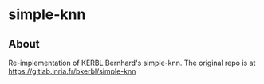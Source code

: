 # simple-knn

## About
Re-implementation of KERBL Bernhard's simple-knn. The original repo is at https://gitlab.inria.fr/bkerbl/simple-knn
